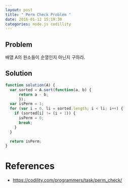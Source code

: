 ```yaml
---
layout: post
title: " Perm Check Problem "
date: 2016-01-12 15:19:30
categories: node.js codillity
--- 
```


## Problem  
배열 A의 원소들이 순열인지 아닌지 구하라.  

## Solution  

```javascript
function solution(A) {
  var sorted = A.sort(function(a, b) {
      return a - b; 
      });
  var isPerm = 1;
  for (var i = 0, li = sorted.length; i < li; i++) {
    if (sorted[i] != (i + 1)) {
      isPerm = 0;   
      break;
    }
  }

  return isPerm;
}
```

# References  
- https://codility.com/programmers/task/perm_check/
